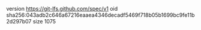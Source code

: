 version https://git-lfs.github.com/spec/v1
oid sha256:043adb2c646a67216eaaea4346decadf5469f718b05b1699bc9fe11b2d297b07
size 1075
